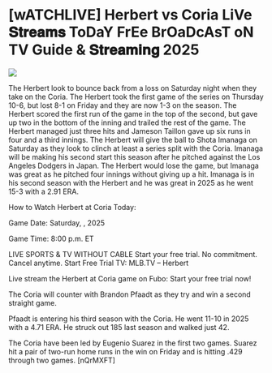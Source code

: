 #  [wATCHLIVE] Herbert vs Coria LiVe 𝐒𝐭𝐫𝐞𝐚𝐦𝐬 ToDaY FrEe BrOaDcAsT oN TV Guide & 𝐒𝐭𝐫𝐞𝐚𝐦𝐢𝐧𝐠  2025  
  
  
[![](https://i.imgur.com/qSNzIqt.png)](https://movie.rssnews.media/YdirONZgO.php)  
  
The Herbert look to bounce back from a loss on Saturday night when they take on the Coria. The Herbert took the first game of the series on Thursday 10-6, but lost 8-1 on Friday and they are now 1-3 on the season. The Herbert scored the first run of the game in the top of the second, but gave up two in the bottom of the inning and trailed the rest of the game. The Herbert managed just three hits and Jameson Taillon gave up six runs in four and a third innings. The Herbert will give the ball to Shota Imanaga on Saturday as they look to clinch at least a series split with the Coria. Imanaga will be making his second start this season after he pitched against the Los Angeles Dodgers in Japan. The Herbert would lose the game, but Imanaga was great as he pitched four innings without giving up a hit. Imanaga is in his second season with the Herbert and he was great in 2025 as he went 15-3 with a 2.91 ERA.

How to Watch Herbert at Coria Today:

Game Date: Saturday, , 2025

Game Time: 8:00 p.m. ET

LIVE SPORTS & TV WITHOUT CABLE
Start your free trial. No commitment. Cancel anytime.
Start Free Trial
TV: MLB.TV – Herbert

Live stream the Herbert at Coria game on Fubo: Start your free trial now!

The Coria will counter with Brandon Pfaadt as they try and win a second straight game.

Pfaadt is entering his third season with the Coria. He went 11-10 in 2025 with a 4.71 ERA. He struck out 185 last season and walked just 42.

The Coria have been led by Eugenio Suarez in the first two games. Suarez hit a pair of two-run home runs in the win on Friday and is hitting .429 through two games. [nQrMXFT]